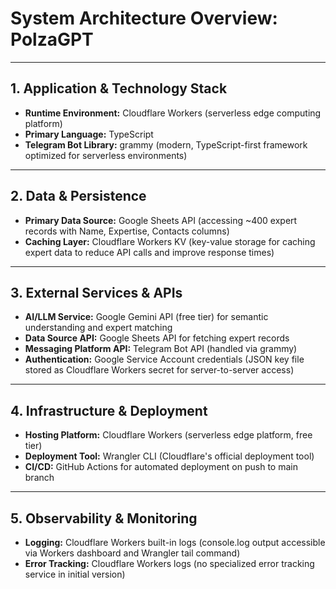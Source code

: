 # System Architecture Overview: PolzaGPT

---

## 1. Application & Technology Stack

- **Runtime Environment:** Cloudflare Workers (serverless edge computing platform)
- **Primary Language:** TypeScript
- **Telegram Bot Library:** grammy (modern, TypeScript-first framework optimized for serverless environments)

---

## 2. Data & Persistence

- **Primary Data Source:** Google Sheets API (accessing ~400 expert records with Name, Expertise, Contacts columns)
- **Caching Layer:** Cloudflare Workers KV (key-value storage for caching expert data to reduce API calls and improve response times)

---

## 3. External Services & APIs

- **AI/LLM Service:** Google Gemini API (free tier) for semantic understanding and expert matching
- **Data Source API:** Google Sheets API for fetching expert records
- **Messaging Platform API:** Telegram Bot API (handled via grammy)
- **Authentication:** Google Service Account credentials (JSON key file stored as Cloudflare Workers secret for server-to-server access)

---

## 4. Infrastructure & Deployment

- **Hosting Platform:** Cloudflare Workers (serverless edge platform, free tier)
- **Deployment Tool:** Wrangler CLI (Cloudflare's official deployment tool)
- **CI/CD:** GitHub Actions for automated deployment on push to main branch

---

## 5. Observability & Monitoring

- **Logging:** Cloudflare Workers built-in logs (console.log output accessible via Workers dashboard and Wrangler tail command)
- **Error Tracking:** Cloudflare Workers logs (no specialized error tracking service in initial version)
